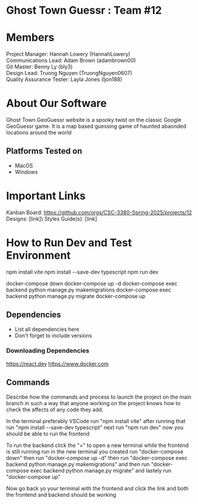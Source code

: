 # Ghost Town Guessr : Team #12
# Members
Project Manager: Hannah Lowery (HannahLowery)\
Communications Lead: Adam Brown (adambrown00)\
Git Master: Benny Ly (bly3)\
Design Lead: Truong Nguyen (TruongNguyen0607)\
Quality Assurance Tester: Layla Jones (ljon188)

# About Our Software

Ghost Town GeoGuessr website is a spooky twist on the classic Google GeoGuessr game. It is a map based guessing game of haunted abaonded locations around the world
## Platforms Tested on
- MacOS
- Windows
# Important Links
Kanban Board: https://github.com/orgs/CSC-3380-Spring-2025/projects/12
Designs: [link]\ 
Styles Guide(s): [link]

# How to Run Dev and Test Environment
npm install vite 
npm install --save-dev typescript
npm run dev

docker-compose down
docker-compose up -d
docker-compose exec backend python manage.py makemigrations
docker-compose exec backend python manage.py migrate
docker-compose up 

## Dependencies
- List all dependencies here
- Don't forget to include versions
### Downloading Dependencies
https://react.dev
https://www.docker.com

## Commands
Describe how the commands and process to launch the project on the main branch in such a way that anyone working on the project knows how to check the affects of any code they add.

In the terminal preferably VSCode run "npm install vite"
after running that run "npm install --save-dev typescript" next run "npm run dev" now you should be able to run the frontend 

To run the backend click the "+" to open a new terminal while the frontend is still running run in the new terminal you created run "docker-compose down" then run "docker-compose up -d" then run "docker-compose exec backend python manage.py makemigrations" and then run "docker-compose exec backend python manage.py migrate" and lastely run "docker-compose up"

Now go back yo your terminal with the frontend and click the link and both the frontend and backend should be working
